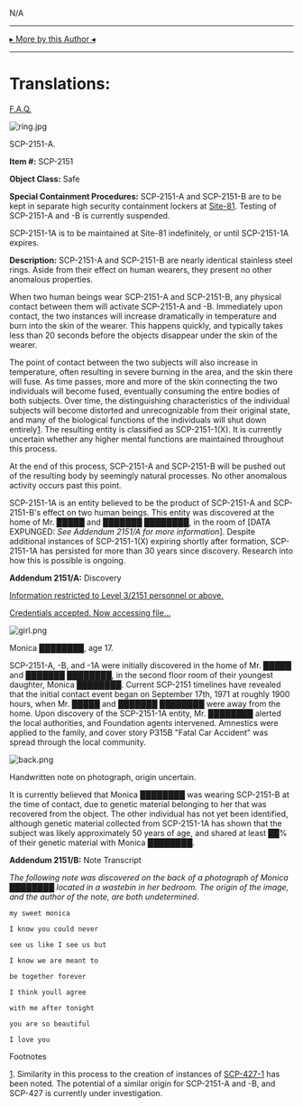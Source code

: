 N/A

* * *

[▸ More by this Author ◂](http://www.scp-wiki.net/djkaktus)

* * *

Translations:
=============

[F.A.Q.](http://www.scp-wiki.net/component:info-ayers)

![ring.jpg](http://scp-wiki.wdfiles.com/local--files/scp-2151/ring.jpg)

SCP-2151-A.

**Item #:** SCP-2151

**Object Class:** Safe

**Special Containment Procedures:** SCP-2151-A and SCP-2151-B are to be kept in separate high security containment lockers at [Site-81](/secure-facility-dossier-site-81). Testing of SCP-2151-A and -B is currently suspended.

SCP-2151-1A is to be maintained at Site-81 indefinitely, or until SCP-2151-1A expires.

**Description:** SCP-2151-A and SCP-2151-B are nearly identical stainless steel rings. Aside from their effect on human wearers, they present no other anomalous properties.

When two human beings wear SCP-2151-A and SCP-2151-B, any physical contact between them will activate SCP-2151-A and -B. Immediately upon contact, the two instances will increase dramatically in temperature and burn into the skin of the wearer. This happens quickly, and typically takes less than 20 seconds before the objects disappear under the skin of the wearer.

The point of contact between the two subjects will also increase in temperature, often resulting in severe burning in the area, and the skin there will fuse. As time passes, more and more of the skin connecting the two individuals will become fused, eventually consuming the entire bodies of both subjects. Over time, the distinguishing characteristics of the individual subjects will become distorted and unrecognizable from their original state, and many of the biological functions of the individuals will shut down entirely[1](javascript:;). The resulting entity is classified as SCP-2151-1(X). It is currently uncertain whether any higher mental functions are maintained throughout this process.

At the end of this process, SCP-2151-A and SCP-2151-B will be pushed out of the resulting body by seemingly natural processes. No other anomalous activity occurs past this point.

SCP-2151-1A is an entity believed to be the product of SCP-2151-A and SCP-2151-B's effect on two human beings. This entity was discovered at the home of Mr. █████ and ███████ ████████, in the room of \[DATA EXPUNGED: _See Addendum 2151/A for more information_\]. Despite additional instances of SCP-2151-1(X) expiring shortly after formation, SCP-2151-1A has persisted for more than 30 years since discovery. Research into how this is possible is ongoing.

**Addendum 2151/A:** Discovery

[Information restricted to Level 3/2151 personnel or above.](javascript:;)

[Credentials accepted. Now accessing file...](javascript:;)

![girl.png](http://scp-wiki.wdfiles.com/local--files/scp-2151/girl.png)

Monica ████████, age 17.

SCP-2151-A, -B, and -1A were initially discovered in the home of Mr. █████ and ███████ ████████, in the second floor room of their youngest daughter, Monica ████████. Current SCP-2151 timelines have revealed that the initial contact event began on September 17th, 1971 at roughly 1900 hours, when Mr. █████ and ███████ ████████ were away from the home. Upon discovery of the SCP-2151-1A entity, Mr. ████████ alerted the local authorities, and Foundation agents intervened. Amnestics were applied to the family, and cover story P315B "Fatal Car Accident" was spread through the local community.

![back.png](http://scp-wiki.wdfiles.com/local--files/scp-2151/back.png)

Handwritten note on photograph, origin uncertain.

It is currently believed that Monica ████████ was wearing SCP-2151-B at the time of contact, due to genetic material belonging to her that was recovered from the object. The other individual has not yet been identified, although genetic material collected from SCP-2151-1A has shown that the subject was likely approximately 50 years of age, and shared at least ██% of their genetic material with Monica ████████.

**Addendum 2151/B:** Note Transcript

_The following note was discovered on the back of a photograph of Monica ████████ located in a wastebin in her bedroom. The origin of the image, and the author of the note, are both undetermined._

    my sweet monica
    
    I know you could never
    
    see us like I see us but
    
    I know we are meant to
    
    be together forever
    
    I think youll agree
    
    with me after tonight
    
    you are so beautiful
    
    I love you

Footnotes

[1](javascript:;). Similarity in this process to the creation of instances of [SCP-427-1](/scp-427) has been noted. The potential of a similar origin for SCP-2151-A and -B, and SCP-427 is currently under investigation.